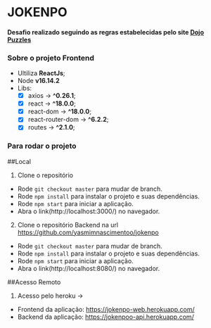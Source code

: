 # JOKENPO


#### Desafio realizado seguindo as regras estabelecidas pelo site [Dojo Puzzles](https://dojopuzzles.com/problems/jokenpo/)

### Sobre o projeto Frontend

- Ultiliza **ReactJs**;
- Node **v16.14.2**
- Libs:
  - [x] axios -> **^0.26.1**;
  - [x] react -> **^18.0.0**;
  - [x] react-dom -> **^18.0.0**;
  - [x] react-router-dom -> **^6.2.2**;
  - [x] routes -> **^2.1.0**;

### Para rodar o projeto 

##Local

1. Clone o repositório
  - Rode `git checkout master` para mudar de branch.
  - Rode `npm install` para instalar o projeto e suas dependências.
  - Rode `npm start` para iniciar a aplicação.
  - Abra o link(http://localhost:3000/) no navegador.

2. Clone o repositório Backend na url https://github.com/yasmimnascimentoo/jokenpo
  - Rode `git checkout master` para mudar de branch.
  - Rode `npm install` para instalar o projeto e suas dependências.
  - Rode `npm start` para iniciar a aplicação.
  - Abra o link(http://localhost:8080/) no navegador.

##Acesso Remoto

1. Acesso pelo heroku ->
  - Frontend da aplicação: https://jokenpo-web.herokuapp.com/
  - Backend da aplicação: https://jokenpoo-api.herokuapp.com/
